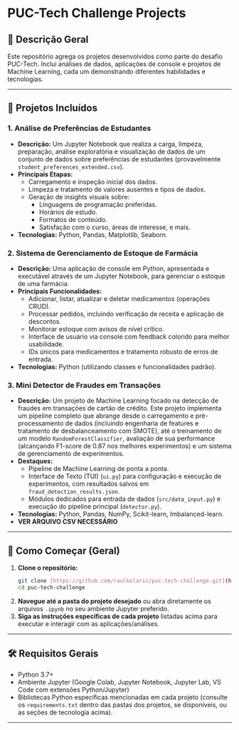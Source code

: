 # PUC-Tech Challenge Projects

## 📝 Descrição Geral

Este repositório agrega os projetos desenvolvidos como parte do desafio PUC-Tech. Inclui análises de dados, aplicações de console e projetos de Machine Learning, cada um demonstrando diferentes habilidades e tecnologias.

---

## 📂 Projetos Incluídos

### 1. Análise de Preferências de Estudantes
   - **Descrição:** Um Jupyter Notebook que realiza a carga, limpeza, preparação, análise exploratória e visualização de dados de um conjunto de dados sobre preferências de estudantes (provavelmente `student_preferences_extended.csv`).
   - **Principais Etapas:**
      - Carregamento e inspeção inicial dos dados.
      - Limpeza e tratamento de valores ausentes e tipos de dados.
      - Geração de insights visuais sobre:
         - Linguagens de programação preferidas.
         - Horários de estudo.
         - Formatos de conteúdo.
         - Satisfação com o curso, áreas de interesse, e mais.
   - **Tecnologias:** Python, Pandas, Matplotlib, Seaborn.

### 2. Sistema de Gerenciamento de Estoque de Farmácia
   - **Descrição:** Uma aplicação de console em Python, apresentada e executável através de um Jupyter Notebook, para gerenciar o estoque de uma farmácia.
   - **Principais Funcionalidades:**
      - Adicionar, listar, atualizar e deletar medicamentos (operações CRUD).
      - Processar pedidos, incluindo verificação de receita e aplicação de descontos.
      - Monitorar estoque com avisos de nível crítico.
      - Interface de usuário via console com feedback colorido para melhor usabilidade.
      - IDs únicos para medicamentos e tratamento robusto de erros de entrada.
   - **Tecnologias:** Python (utilizando classes e funcionalidades padrão).

### 3. Mini Detector de Fraudes em Transações
   - **Descrição:** Um projeto de Machine Learning focado na detecção de fraudes em transações de cartão de crédito. Este projeto implementa um pipeline completo que abrange desde o carregamento e pré-processamento de dados (incluindo engenharia de features e tratamento de desbalanceamento com SMOTE), até o treinamento de um modelo `RandomForestClassifier`, avaliação de sua performance (alcançando F1-score de 0.87 nos melhores experimentos) e um sistema de gerenciamento de experimentos.
   - **Destaques:**
      - Pipeline de Machine Learning de ponta a ponta.
      - Interface de Texto (TUI) (`ui.py`) para configuração e execução de experimentos, com resultados salvos em `fraud_detection_results.json`.
      - Módulos dedicados para entrada de dados (`src/data_input.py`) e execução do pipeline principal (`detector.py`).
   - **Tecnologias:** Python, Pandas, NumPy, Scikit-learn, Imbalanced-learn.
   - **VER ARQUIVO CSV NECESSÁRIO** 
   
---

## 🚀 Como Começar (Geral)

1.  **Clone o repositório:**
    ```bash
    git clone [https://github.com/raulkolaric/puc-tech-challenge.git](https://github.com/raulkolaric/puc-tech-challenge.git)
    cd puc-tech-challenge
    ```
2.  **Navegue até a pasta do projeto desejado** ou abra diretamente os arquivos `.ipynb` no seu ambiente Jupyter preferido.
3.  **Siga as instruções específicas de cada projeto** listadas acima para executar e interagir com as aplicações/análises.

---

## 🛠️ Requisitos Gerais

* Python 3.7+
* Ambiente Jupyter (Google Colab, Jupyter Notebook, Jupyter Lab, VS Code com extensões Python/Jupyter)
* Bibliotecas Python específicas mencionadas em cada projeto (consulte os `requirements.txt` dentro das pastas dos projetos, se disponíveis, ou as seções de tecnologia acima).

---
